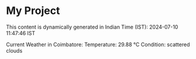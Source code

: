 # My Project

This content is dynamically generated in Indian Time (IST): 2024-07-10 11:47:46 IST


Current Weather in Coimbatore:
Temperature: 29.88 °C
Condition: scattered clouds
